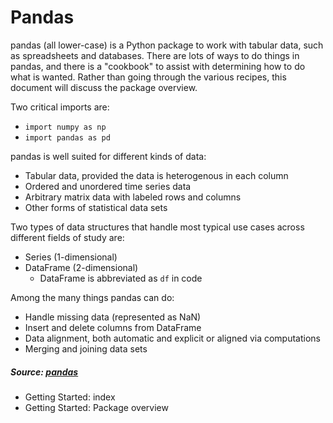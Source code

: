 # Pandas
pandas (all lower-case) is a Python package to work with tabular data, such as 
spreadsheets and databases.  There are lots of ways to do things in pandas, 
and there is a "cookbook" to assist with determining how to do what is 
wanted.  Rather than going through the various recipes, this document will 
discuss the package overview.

Two critical imports are:  
* `import numpy as np`
* `import pandas as pd`

pandas is well suited for different kinds of data:
* Tabular data, provided the data is heterogenous in each column
* Ordered and unordered time series data
* Arbitrary matrix data with labeled rows and columns
* Other forms of statistical data sets

Two types of data structures that handle most typical use cases across 
different fields of study are:
* Series (1-dimensional)
* DataFrame (2-dimensional)
  * DataFrame is abbreviated as `df` in code

Among the many things pandas can do:
* Handle missing data (represented as NaN)
* Insert and delete columns from DataFrame
* Data alignment, both automatic and explicit or aligned via computations
* Merging and joining data sets



##### Source: [pandas](https://pandas.pydata.org/pandas-docs/stable/getting_started/index.html)
* Getting Started: index
* Getting Started: Package overview
